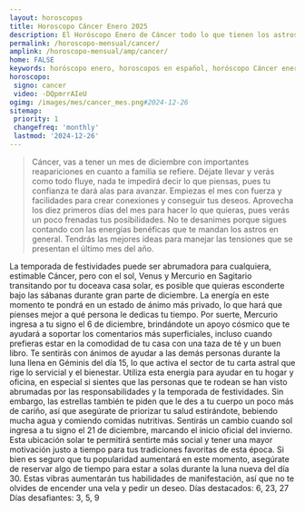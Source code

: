```yaml
---
layout: horoscopos
title: Horoscopo Cáncer Enero 2025
description: El Horóscopo Enero de Cáncer todo lo que tienen los astros preparados para este mes, amor, trabajo, familia. Todo sobre astrologia, tarot, predicciones. Horoscopo gratis en español, predicciones y astrología.
permalink: /horoscopo-mensual/cancer/
amplink: /horoscopo-mensual/amp/cancer/
home: FALSE
keywords: horóscopo enero, horoscopos en español, horóscopo Cáncer enero , horóscopo esperanza gracia, horoscop, horóscopos gratis, horoscopo Cáncer, Tarot, Astrologia, Zodíaco, Cáncer, horoscopo gratis, horoscopo del mes 
horoscopo:
 signo: cancer
 video: -DQpmrrAIeU
ogimg: /images/mes/cancer_mes.png#2024-12-26
sitemap:
 priority: 1
 changefreq: 'monthly'
 lastmod: '2024-12-26'
---
```



 > Cáncer, vas a tener un mes de diciembre con importantes reapariciones en cuanto a familia se refiere. Déjate llevar y verás como todo fluye, nada te impedirá decir lo que piensas, pues tu confianza te dará alas para avanzar. Empiezas el mes con fuerza y facilidades para crear conexiones y conseguir tus deseos. Aprovecha los diez primeros días del mes para hacer lo que quieras, pues verás un poco frenadas tus posibilidades. No te desanimes porque sigues contando con las energías benéficas que te mandan los astros en general. Tendrás las mejores ideas para manejar las tensiones que se presentan el último mes del año.



La temporada de festividades puede ser abrumadora para cualquiera, estimable Cáncer, pero con el sol, Venus y Mercurio en Sagitario transitando por tu doceava casa solar, es posible que quieras esconderte bajo las sábanas durante gran parte de diciembre. La energía en este momento te pondrá en un estado de ánimo más privado, lo que hará que pienses mejor a qué persona le dedicas tu tiempo. Por suerte, Mercurio ingresa a tu signo el 6 de diciembre, brindándote un apoyo cósmico que te ayudará a soportar los comentarios más superficiales, incluso cuando prefieras estar en la comodidad de tu casa con una taza de té y un buen libro.
Te sentirás con ánimos de ayudar a las demás personas durante la luna llena en Géminis del día 15, lo que activa el sector de tu carta astral que rige lo servicial y el bienestar. Utiliza esta energía para ayudar en tu hogar y oficina, en especial si sientes que las personas que te rodean se han visto abrumadas por las responsabilidades y la temporada de festividades. Sin embargo, las estrellas también te piden que le des a tu cuerpo un poco más de cariño, así que asegúrate de priorizar tu salud estirándote, bebiendo mucha agua y comiendo comidas nutritivas.
Sentirás un cambio cuando sol ingresa a tu signo el 21 de diciembre, marcando el inicio oficial del invierno. Esta ubicación solar te permitirá sentirte más social y tener una mayor motivación justo a tiempo para tus tradiciones favoritas de esta época. Si bien es seguro que tu popularidad aumentará en este momento, asegúrate de reservar algo de tiempo para estar a solas durante la luna nueva del día 30. Estas vibras aumentarán tus habilidades de manifestación, así que no te olvides de encender una vela y pedir un deseo.
Días destacados: 6, 23, 27
Días desafiantes: 3, 5, 9